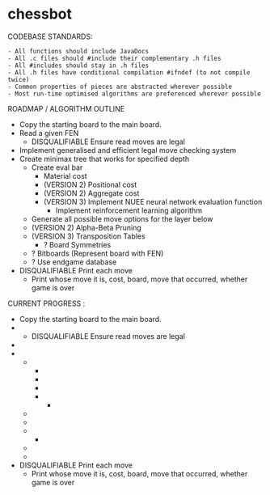 # chessbot

CODEBASE STANDARDS:

    - All functions should include JavaDocs
    - All .c files should #include their complementary .h files
    - All #includes should stay in .h files
    - All .h files have conditional compilation #ifndef (to not compile twice)
    - Common properties of pieces are abstracted wherever possible
    - Most run-time optimised algorithms are preferenced wherever possible

ROADMAP / ALGORITHM OUTLINE

* Copy the starting board to the main board.
* Read a given FEN
    * DISQUALIFIABLE Ensure read moves are legal
* Implement generalised and efficient legal move checking system
* Create minimax tree that works for specified depth
    * Create eval bar
        * Material cost
        * (VERSION 2) Positional cost
        * (VERSION 2) Aggregate cost
        * (VERSION 3) Implement NUEE neural network evaluation function
            * Implement reinforcement learning algorithm
    * Generate all possible move options for the layer below 
    * (VERSION 2) Alpha-Beta Pruning
    * (VERSION 3) Transposition Tables
        * ? Board Symmetries
    * ? Bitboards (Represent board with FEN)
    * ? Use endgame database
* DISQUALIFIABLE Print each move
    * Print whose move it is, cost, board, move that occurred, whether game is over

CURRENT PROGRESS :

* Copy the starting board to the main board.
* 
    * DISQUALIFIABLE Ensure read moves are legal
* 
* 
    * 
        * 
        * 
        * 
        * 
            * 
    *  
    * 
    * 
        * 
    * 
    * 
* DISQUALIFIABLE Print each move
    * Print whose move it is, cost, board, move that occurred, whether game is over